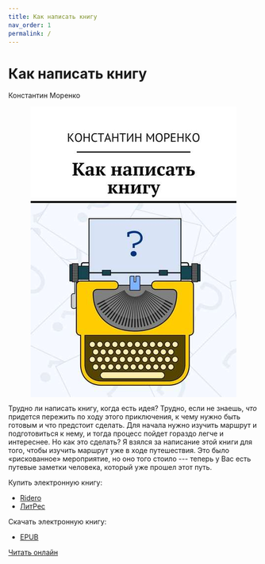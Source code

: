 ```yaml
---
title: Как написать книгу
nav_order: 1
permalink: /
---
```


# Как написать книгу

Константин Моренко

<img style="display: block; margin: 0 auto; max-width: 500px; max-height: 80vh" src="cover/cover.png">


Трудно ли написать книгу, когда есть идея?  Трудно, если не знаешь,
*что* придется пережить по ходу этого приключения, к чему нужно быть
готовым и что предстоит сделать.  Для начала нужно изучить маршрут и
подготовиться к нему, и тогда процесс пойдет гораздо легче и
интереснее.  Но как это сделать?  Я взялся за написание этой книги для
того, чтобы изучить маршрут уже в ходе путешествия.  Это было
«рискованное» мероприятие, но оно того стоило --- теперь у Вас есть
путевые заметки человека, который уже прошел этот путь.


Купить электронную книгу:
- [Ridero](https://ridero.ru/books/kak_napisat_knigu_2/)
- [ЛитРес](https://www.litres.ru/konstantin-morenko/kak-napisat-knigu/)

Скачать электронную книгу:
- [EPUB](pub/morenko-k-howto-write-book.epub)

<a href="{{ site.baseurl }}{% link 1-intro/from-author.md %}">Читать онлайн</a>
